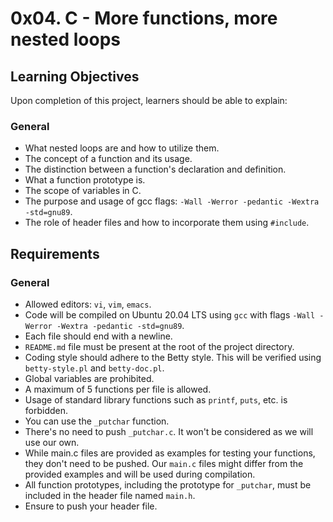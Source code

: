 # 0x04. C - More functions, more nested loops

## Learning Objectives

Upon completion of this project, learners should be able to explain:

### General
- What nested loops are and how to utilize them.
- The concept of a function and its usage.
- The distinction between a function's declaration and definition.
- What a function prototype is.
- The scope of variables in C.
- The purpose and usage of gcc flags: `-Wall -Werror -pedantic -Wextra -std=gnu89`.
- The role of header files and how to incorporate them using `#include`.

## Requirements

### General
- Allowed editors: `vi`, `vim`, `emacs`.
- Code will be compiled on Ubuntu 20.04 LTS using `gcc` with flags `-Wall -Werror -Wextra -pedantic -std=gnu89`.
- Each file should end with a newline.
- `README.md` file must be present at the root of the project directory.
- Coding style should adhere to the Betty style. This will be verified using `betty-style.pl` and `betty-doc.pl`.
- Global variables are prohibited.
- A maximum of 5 functions per file is allowed.
- Usage of standard library functions such as `printf`, `puts`, etc. is forbidden.
- You can use the `_putchar` function.
- There's no need to push `_putchar.c`. It won't be considered as we will use our own.
- While main.c files are provided as examples for testing your functions, they don't need to be pushed. Our `main.c` files might differ from the provided examples and will be used during compilation.
- All function prototypes, including the prototype for `_putchar`, must be included in the header file named `main.h`.
- Ensure to push your header file.
